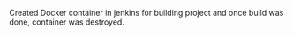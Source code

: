 Created Docker container in jenkins for building project and once build was done, container was destroyed.
